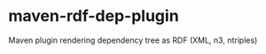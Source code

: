 maven-rdf-dep-plugin
====================

Maven plugin rendering dependency tree as RDF (XML, n3, ntriples)
